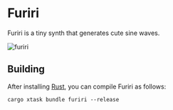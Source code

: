 # Furiri

Furiri is a tiny synth that generates cute sine waves.

![furiri](https://github.com/user-attachments/assets/536ae237-494c-4ca9-819c-2de9a21d4e15)

## Building

After installing [Rust](https://rustup.rs/), you can compile Furiri as follows:

```shell
cargo xtask bundle furiri --release
```
